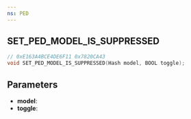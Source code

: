 ```yaml
---
ns: PED
---
```

## SET_PED_MODEL_IS_SUPPRESSED

```c
// 0xE163A4BCE4DE6F11 0x7820CA43
void SET_PED_MODEL_IS_SUPPRESSED(Hash model, BOOL toggle);
```


## Parameters
* **model**: 
* **toggle**: 

